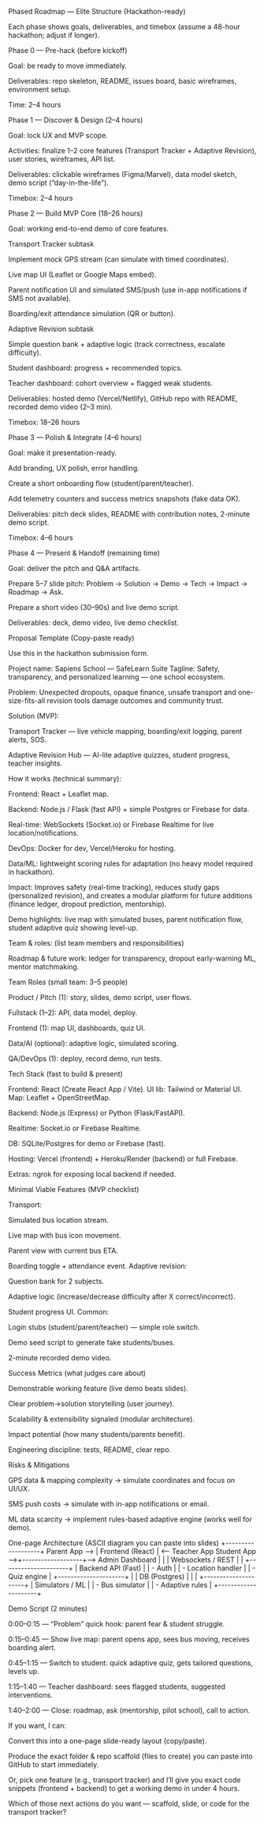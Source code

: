 

Phased Roadmap — Elite Structure (Hackathon-ready)

Each phase shows goals, deliverables, and timebox (assume a 48-hour hackathon; adjust if longer).

Phase 0 — Pre-hack (before kickoff)

Goal: be ready to move immediately.

Deliverables: repo skeleton, README, issues board, basic wireframes, environment setup.

Time: 2–4 hours

Phase 1 — Discover & Design (2–4 hours)

Goal: lock UX and MVP scope.

Activities: finalize 1–2 core features (Transport Tracker + Adaptive Revision), user stories, wireframes, API list.

Deliverables: clickable wireframes (Figma/Marvel), data model sketch, demo script (“day-in-the-life”).

Timebox: 2–4 hours

Phase 2 — Build MVP Core (18–26 hours)

Goal: working end-to-end demo of core features.

Transport Tracker subtask

Implement mock GPS stream (can simulate with timed coordinates).

Live map UI (Leaflet or Google Maps embed).

Parent notification UI and simulated SMS/push (use in-app notifications if SMS not available).

Boarding/exit attendance simulation (QR or button).

Adaptive Revision subtask

Simple question bank + adaptive logic (track correctness, escalate difficulty).

Student dashboard: progress + recommended topics.

Teacher dashboard: cohort overview + flagged weak students.

Deliverables: hosted demo (Vercel/Netlify), GitHub repo with README, recorded demo video (2–3 min).

Timebox: 18–26 hours

Phase 3 — Polish & Integrate (4–6 hours)

Goal: make it presentation-ready.

Add branding, UX polish, error handling.

Create a short onboarding flow (student/parent/teacher).

Add telemetry counters and success metrics snapshots (fake data OK).

Deliverables: pitch deck slides, README with contribution notes, 2-minute demo script.

Timebox: 4–6 hours

Phase 4 — Present & Handoff (remaining time)

Goal: deliver the pitch and Q&A artifacts.

Prepare 5–7 slide pitch: Problem → Solution → Demo → Tech → Impact → Roadmap → Ask.

Prepare a short video (30–90s) and live demo script.

Deliverables: deck, demo video, live demo checklist.

Proposal Template (Copy-paste ready)

Use this in the hackathon submission form.

Project name: Sapiens School — SafeLearn Suite
Tagline: Safety, transparency, and personalized learning — one school ecosystem.

Problem: Unexpected dropouts, opaque finance, unsafe transport and one-size-fits-all revision tools damage outcomes and community trust.

Solution (MVP):

Transport Tracker — live vehicle mapping, boarding/exit logging, parent alerts, SOS.

Adaptive Revision Hub — AI-lite adaptive quizzes, student progress, teacher insights.

How it works (technical summary):

Frontend: React + Leaflet map.

Backend: Node.js / Flask (fast API) + simple Postgres or Firebase for data.

Real-time: WebSockets (Socket.io) or Firebase Realtime for live location/notifications.

DevOps: Docker for dev, Vercel/Heroku for hosting.

Data/ML: lightweight scoring rules for adaptation (no heavy model required in hackathon).

Impact: Improves safety (real-time tracking), reduces study gaps (personalized revision), and creates a modular platform for future additions (finance ledger, dropout prediction, mentorship).

Demo highlights: live map with simulated buses, parent notification flow, student adaptive quiz showing level-up.

Team & roles: (list team members and responsibilities)

Roadmap & future work: ledger for transparency, dropout early-warning ML, mentor matchmaking.

Team Roles (small team: 3–5 people)

Product / Pitch (1): story, slides, demo script, user flows.

Fullstack (1–2): API, data model, deploy.

Frontend (1): map UI, dashboards, quiz UI.

Data/AI (optional): adaptive logic, simulated scoring.

QA/DevOps (1): deploy, record demo, run tests.

Tech Stack (fast to build & present)

Frontend: React (Create React App / Vite). UI lib: Tailwind or Material UI. Map: Leaflet + OpenStreetMap.

Backend: Node.js (Express) or Python (Flask/FastAPI).

Realtime: Socket.io or Firebase Realtime.

DB: SQLite/Postgres for demo or Firebase (fast).

Hosting: Vercel (frontend) + Heroku/Render (backend) or full Firebase.

Extras: ngrok for exposing local backend if needed.

Minimal Viable Features (MVP checklist)

Transport:

 Simulated bus location stream.

 Live map with bus icon movement.

 Parent view with current bus ETA.

 Boarding toggle + attendance event.
Adaptive revision:

 Question bank for 2 subjects.

 Adaptive logic (increase/decrease difficulty after X correct/incorrect).

 Student progress UI.
Common:

 Login stubs (student/parent/teacher) — simple role switch.

 Demo seed script to generate fake students/buses.

 2-minute recorded demo video.

Success Metrics (what judges care about)

Demonstrable working feature (live demo beats slides).

Clear problem→solution storytelling (user journey).

Scalability & extensibility signaled (modular architecture).

Impact potential (how many students/parents benefit).

Engineering discipline: tests, README, clear repo.

Risks & Mitigations

GPS data & mapping complexity → simulate coordinates and focus on UI/UX.

SMS push costs → simulate with in-app notifications or email.

ML data scarcity → implement rules-based adaptive engine (works well for demo).

One-page Architecture (ASCII diagram you can paste into slides)
                  +-------------------+
   Parent App --> |  Frontend (React) | <-- Teacher App
   Student App -->+-------------------+--> Admin Dashboard
                      |       |
                      | Websockets / REST
                      |       |
                +---------------------+
                |  Backend API (Fast) |
                |  - Auth             |
                |  - Location handler  |
                |  - Quiz engine       |
                +---------------------+
                   |           |
                 DB (Postgres)  |
                   |           |
             +---------------------+
             |  Simulators / ML    |
             |  - Bus simulator    |
             |  - Adaptive rules   |
             +---------------------+

Demo Script (2 minutes)

0:00–0:15 — “Problem” quick hook: parent fear & student struggle.

0:15–0:45 — Show live map: parent opens app, sees bus moving, receives boarding alert.

0:45–1:15 — Switch to student: quick adaptive quiz, gets tailored questions, levels up.

1:15–1:40 — Teacher dashboard: sees flagged students, suggested interventions.

1:40–2:00 — Close: roadmap, ask (mentorship, pilot school), call to action.

If you want, I can:

Convert this into a one-page slide-ready layout (copy/paste).

Produce the exact folder & repo scaffold (files to create) you can paste into GitHub to start immediately.

Or, pick one feature (e.g., transport tracker) and I’ll give you exact code snippets (frontend + backend) to get a working demo in under 4 hours.

Which of those next actions do you want — scaffold, slide, or code for the transport tracker?

